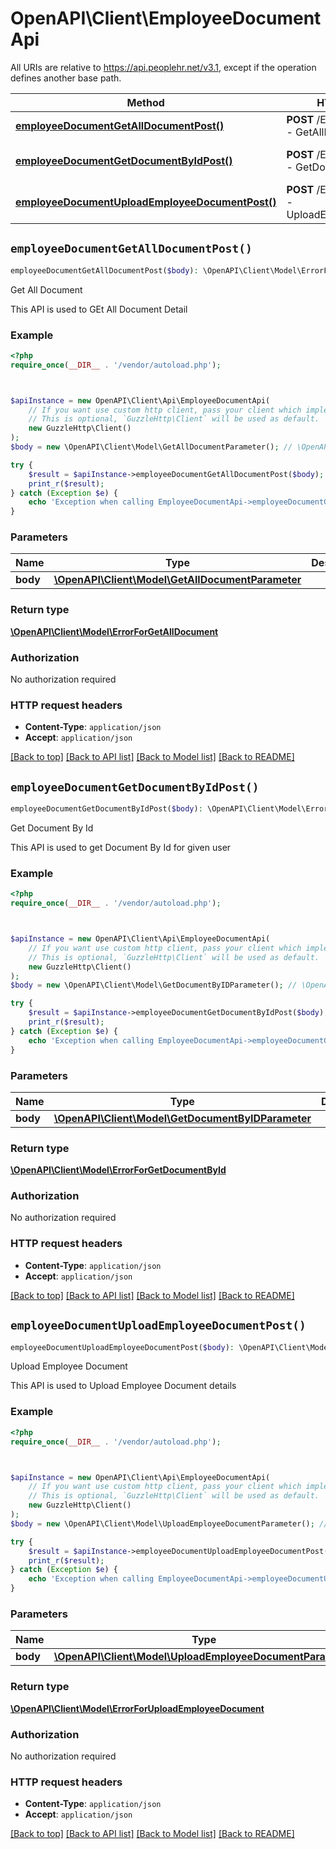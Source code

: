 # OpenAPI\Client\EmployeeDocumentApi

All URIs are relative to https://api.peoplehr.net/v3.1, except if the operation defines another base path.

| Method | HTTP request | Description |
| ------------- | ------------- | ------------- |
| [**employeeDocumentGetAllDocumentPost()**](EmployeeDocumentApi.md#employeeDocumentGetAllDocumentPost) | **POST** /EmployeeDocument  -  GetAllDocument | Get All Document |
| [**employeeDocumentGetDocumentByIdPost()**](EmployeeDocumentApi.md#employeeDocumentGetDocumentByIdPost) | **POST** /EmployeeDocument  -  GetDocumentById | Get Document By Id |
| [**employeeDocumentUploadEmployeeDocumentPost()**](EmployeeDocumentApi.md#employeeDocumentUploadEmployeeDocumentPost) | **POST** /EmployeeDocument  -  UploadEmployeeDocument | Upload Employee Document |


## `employeeDocumentGetAllDocumentPost()`

```php
employeeDocumentGetAllDocumentPost($body): \OpenAPI\Client\Model\ErrorForGetAllDocument
```

Get All Document

This API is used to GEt All Document Detail

### Example

```php
<?php
require_once(__DIR__ . '/vendor/autoload.php');



$apiInstance = new OpenAPI\Client\Api\EmployeeDocumentApi(
    // If you want use custom http client, pass your client which implements `GuzzleHttp\ClientInterface`.
    // This is optional, `GuzzleHttp\Client` will be used as default.
    new GuzzleHttp\Client()
);
$body = new \OpenAPI\Client\Model\GetAllDocumentParameter(); // \OpenAPI\Client\Model\GetAllDocumentParameter

try {
    $result = $apiInstance->employeeDocumentGetAllDocumentPost($body);
    print_r($result);
} catch (Exception $e) {
    echo 'Exception when calling EmployeeDocumentApi->employeeDocumentGetAllDocumentPost: ', $e->getMessage(), PHP_EOL;
}
```

### Parameters

| Name | Type | Description  | Notes |
| ------------- | ------------- | ------------- | ------------- |
| **body** | [**\OpenAPI\Client\Model\GetAllDocumentParameter**](../Model/GetAllDocumentParameter.md)|  | |

### Return type

[**\OpenAPI\Client\Model\ErrorForGetAllDocument**](../Model/ErrorForGetAllDocument.md)

### Authorization

No authorization required

### HTTP request headers

- **Content-Type**: `application/json`
- **Accept**: `application/json`

[[Back to top]](#) [[Back to API list]](../../README.md#endpoints)
[[Back to Model list]](../../README.md#models)
[[Back to README]](../../README.md)

## `employeeDocumentGetDocumentByIdPost()`

```php
employeeDocumentGetDocumentByIdPost($body): \OpenAPI\Client\Model\ErrorForGetDocumentById
```

Get Document By Id

This API is used to get Document By Id for given user

### Example

```php
<?php
require_once(__DIR__ . '/vendor/autoload.php');



$apiInstance = new OpenAPI\Client\Api\EmployeeDocumentApi(
    // If you want use custom http client, pass your client which implements `GuzzleHttp\ClientInterface`.
    // This is optional, `GuzzleHttp\Client` will be used as default.
    new GuzzleHttp\Client()
);
$body = new \OpenAPI\Client\Model\GetDocumentByIDParameter(); // \OpenAPI\Client\Model\GetDocumentByIDParameter

try {
    $result = $apiInstance->employeeDocumentGetDocumentByIdPost($body);
    print_r($result);
} catch (Exception $e) {
    echo 'Exception when calling EmployeeDocumentApi->employeeDocumentGetDocumentByIdPost: ', $e->getMessage(), PHP_EOL;
}
```

### Parameters

| Name | Type | Description  | Notes |
| ------------- | ------------- | ------------- | ------------- |
| **body** | [**\OpenAPI\Client\Model\GetDocumentByIDParameter**](../Model/GetDocumentByIDParameter.md)|  | |

### Return type

[**\OpenAPI\Client\Model\ErrorForGetDocumentById**](../Model/ErrorForGetDocumentById.md)

### Authorization

No authorization required

### HTTP request headers

- **Content-Type**: `application/json`
- **Accept**: `application/json`

[[Back to top]](#) [[Back to API list]](../../README.md#endpoints)
[[Back to Model list]](../../README.md#models)
[[Back to README]](../../README.md)

## `employeeDocumentUploadEmployeeDocumentPost()`

```php
employeeDocumentUploadEmployeeDocumentPost($body): \OpenAPI\Client\Model\ErrorForUploadEmployeeDocument
```

Upload Employee Document

This API is used to Upload Employee Document details

### Example

```php
<?php
require_once(__DIR__ . '/vendor/autoload.php');



$apiInstance = new OpenAPI\Client\Api\EmployeeDocumentApi(
    // If you want use custom http client, pass your client which implements `GuzzleHttp\ClientInterface`.
    // This is optional, `GuzzleHttp\Client` will be used as default.
    new GuzzleHttp\Client()
);
$body = new \OpenAPI\Client\Model\UploadEmployeeDocumentParameter(); // \OpenAPI\Client\Model\UploadEmployeeDocumentParameter

try {
    $result = $apiInstance->employeeDocumentUploadEmployeeDocumentPost($body);
    print_r($result);
} catch (Exception $e) {
    echo 'Exception when calling EmployeeDocumentApi->employeeDocumentUploadEmployeeDocumentPost: ', $e->getMessage(), PHP_EOL;
}
```

### Parameters

| Name | Type | Description  | Notes |
| ------------- | ------------- | ------------- | ------------- |
| **body** | [**\OpenAPI\Client\Model\UploadEmployeeDocumentParameter**](../Model/UploadEmployeeDocumentParameter.md)|  | |

### Return type

[**\OpenAPI\Client\Model\ErrorForUploadEmployeeDocument**](../Model/ErrorForUploadEmployeeDocument.md)

### Authorization

No authorization required

### HTTP request headers

- **Content-Type**: `application/json`
- **Accept**: `application/json`

[[Back to top]](#) [[Back to API list]](../../README.md#endpoints)
[[Back to Model list]](../../README.md#models)
[[Back to README]](../../README.md)
